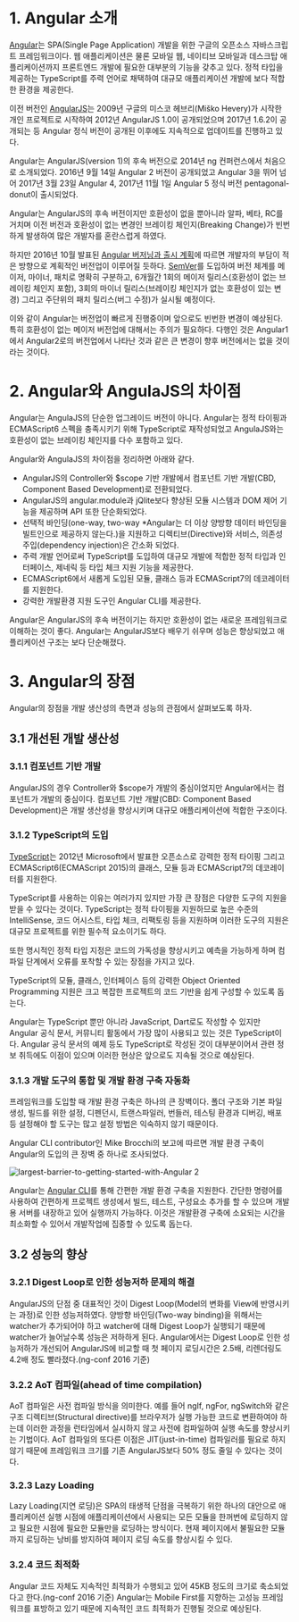 # 1. Angular 소개

[Angular](https://angular.io/)는 SPA(Single Page Application) 개발을 위한 구글의 오픈소스 자바스크립트 프레임워크이다. 웹 애플리케이션은 물론 모바일 웹, 네이티브 모바일과 데스크탑 애플리케이션까지 프론트엔드 개발에 필요한 대부분의 기능을 갖추고 있다. 정적 타입을 제공하는 TypeScript를 주력 언어로 채택하여 대규모 애플리케이션 개발에 보다 적합한 환경을 제공한다.

이전 버전인 [AngularJS](https://angularjs.org/)는 2009년 구글의 미스코 헤브리(Miško Hevery)가 시작한 개인 프로젝트로 시작하여 2012년 AngularJS 1.0이 공개되었으며 2017년 1.6.2이 공개되는 등 Angular 정식 버전이 공개된 이후에도 지속적으로 업데이트를 진행하고 있다.

Angular는 AngularJS(version 1)의 후속 버전으로 2014년 ng 컨퍼런스에서 처음으로 소개되었다. 2016년 9월 14일 Angular 2 버전이 공개되었고 Angular 3을 뛰어 넘어 2017년 3월 23일 Angular 4, 2017년 11월 1일 Angular 5 정식 버전 pentagonal-donut이 출시되었다.

Angular는 AngularJS의 후속 버전이지만 호환성이 없을 뿐아니라 알파, 베타, RC를 거치며 이전 버전과 호환성이 없는 변경인 브레이킹 체인지(Breaking Change)가 빈번하게 발생하여 많은 개발자를 혼란스럽게 하였다.

하지만 2016년 10월 발표된 [Angular 버저닝과 출시 계획](http://angularjs.blogspot.kr/2016/10/versioning-and-releasing-angular.html)에 따르면 개발자의 부담이 적은 방향으로 계획적인 버전업이 이루어질 듯하다. [SemVer](http://semver.org/lang/ko/)를 도입하여 버전 체계를 메이저, 마이너, 패치로 명확히 구분하고, 6개월간 1회의 메이저 릴리스(호환성이 없는 브레이킹 체인지 포함), 3회의 마이너 릴리스(브레이킹 체인지가 없는 호환성이 있는 변경) 그리고 주단위의 패치 릴리스(버그 수정)가 실시될 예정이다.

이와 같이 Angular는 버전업이 빠르게 진행중이며 앞으로도 빈번한 변경이 예상된다. 특히 호환성이 없는 메이저 버전업에 대해서는 주의가 필요하다. 다행인 것은 Angular1에서 Angular2로의 버전업에서 나타난 것과 같은 큰 변경이 향후 버전에서는 없을 것이라는 것이다.

# 2. Angular와 AngulaJS의 차이점

Angular는 AngulaJS의 단순한 업그레이드 버전이 아니다. Angular는 정적 타이핑과 ECMAScript6 스펙을 충족시키기 위해 TypeScript로 재작성되었고 AngulaJS와는 호환성이 없는 브레이킹 체인지를 다수 포함하고 있다.

Angular와 AngulaJS의 차이점을 정리하면 아래와 같다.

- AngularJS의 Controller와 $scope 기반 개발에서 컴포넌트 기반 개발(CBD, Component Based Development)로 전환되었다.
- AngularJS의 angular.module과 jQlite보다 향상된 모듈 시스템과 DOM 제어 기능을 제공하며 API 또한 단순화되었다.
- 선택적 바인딩(one-way, two-way *Angular는 더 이상 양방향 데이터 바인딩을 빌트인으로 제공하지 않는다.)을 지원하고 디렉티브(Directive)와 서비스, 의존성 주입(dependency injection)은 간소화 되었다.
- 주력 개발 언어로써 TypeScript를 도입하여 대규모 개발에 적합한 정적 타입과 인터페이스, 제네릭 등 타입 체크 지원 기능을 제공한다.
- ECMAScript6에서 새롭게 도입된 모듈, 클래스 등과 ECMAScript7의 데코레이터를 지원한다.
- 강력한 개발환경 지원 도구인 Angular CLI를 제공한다.

Angular은 AngularJS의 후속 버전이기는 하지만 호환성이 없는 새로운 프레임워크로 이해하는 것이 좋다. Angular는 AngularJS보다 배우기 쉬우며 성능은 향상되었고 애플리케이션 구조는 보다 단순해졌다.

# 3. Angular의 장점

Angular의 장점을 개발 생산성의 측면과 성능의 관점에서 살펴보도록 하자.

## 3.1 개선된 개발 생산성

### 3.1.1 컴포넌트 기반 개발

AngularJS의 경우 Controller와 $scope가 개발의 중심이었지만 Angular에서는 컴포넌트가 개발의 중심이다. 컴포넌트 기반 개발(CBD: Component Based Development)은 개발 생산성을 향상시키며 대규모 애플리케이션에 적합한 구조이다.

### 3.1.2 TypeScript의 도입

[TypeScript](http://poiemaweb.com/typescript-introduction)는 2012년 Microsoft에서 발표한 오픈소스로 강력한 정적 타이핑 그리고 ECMAScript6(ECMAScript 2015)의 클래스, 모듈 등과 ECMAScript7의 데코레이터를 지원한다.

TypeScript를 사용하는 이유는 여러가지 있지만 가장 큰 장점은 다양한 도구의 지원을 받을 수 있다는 것이다. TypeScript는 정적 타이핑을 지원하므로 높은 수준의 IntelliSense, 코드 어시스트, 타입 체크, 리팩토링 등을 지원하며 이러한 도구의 지원은 대규모 프로젝트를 위한 필수적 요소이기도 하다.

또한 명시적인 정적 타입 지정은 코드의 가독성을 향상시키고 예측을 가능하게 하며 컴파일 단계에서 오류를 포착할 수 있는 장점을 가지고 있다.

TypeScript의 모듈, 클래스, 인터페이스 등의 강력한 Object Oriented Programming 지원은 크고 복잡한 프로젝트의 코드 기반을 쉽게 구성할 수 있도록 돕는다.

Angular는 TypeScript 뿐만 아니라 JavaScript, Dart로도 작성할 수 있지만 Angular 공식 문서, 커뮤니티 활동에서 가장 많이 사용되고 있는 것은 TypeScript이다. Angular 공식 문서의 예제 등도 TypeScript로 작성된 것이 대부분이어서 관련 정보 취득에도 이점이 있으며 이러한 현상은 앞으로도 지속될 것으로 예상된다.

### 3.1.3 개발 도구의 통합 및 개발 환경 구축 자동화

프레임워크를 도입할 때 개발 환경 구축은 하나의 큰 장벽이다. 폴더 구조와 기본 파일 생성, 빌드를 위한 설정, 디펜던시, 트랜스파일러, 번들러, 테스팅 환경과 디버깅, 배포 등 설정해야 할 도구는 많고 설정 방법은 익숙하지 않기 때문이다.

Angular CLI contributor인 Mike Brocchi‏의 보고에 따르면 개발 환경 구축이 Angular의 도입의 큰 장벽 중 하나로 조사되었다.

![largest-barrier-to-getting-started-with-Angular 2](http://poiemaweb.com/img/largest-barrier-to-getting-started-with-Angular2.png)

Angular는 [Angular CLI](https://cli.angular.io/)를 통해 간편한 개발 환경 구축을 지원한다. 간단한 명령어를 사용하여 간편하게 프로젝트 생성에서 빌드, 테스트, 구성요소 추가를 할 수 있으며 개발용 서버를 내장하고 있어 실행까지 가능하다. 이것은 개발환경 구축에 소요되는 시간을 최소화할 수 있어서 개발작업에 집중할 수 있도록 돕는다.

## 3.2 성능의 향상

### 3.2.1 Digest Loop로 인한 성능저하 문제의 해결

AngularJS의 단점 중 대표적인 것이 Digest Loop(Model의 변화를 View에 반영시키는 과정)로 인한 성능저하였다. 양방향 바인딩(Two-way binding)을 위해서는 watcher가 추가되어야 하고 watcher에 대해 Digest Loop가 실행되기 때문에 watcher가 늘어날수록 성능은 저하하게 된다. Angular에서는 Digest Loop로 인한 성능저하가 개선되어 AngularJS에 비교할 때 첫 페이지 로딩시간은 2.5배, 리렌더링도 4.2배 정도 빨라졌다.(ng-conf 2016 기준)

### 3.2.2 AoT 컴파일(ahead of time compilation)

AoT 컴파일은 사전 컴파일 방식을 의미한다. 예를 들어 ngIf, ngFor, ngSwitch와 같은 구조 디렉티브(Structural directive)를 브라우저가 실행 가능한 코드로 변환하여야 하는데 이러한 과정을 런타임에서 실시하지 않고 사전에 컴파일하여 실행 속도를 향상시키는 기법이다. AoT 컴파일의 또다른 이점은 JIT(just-in-time) 컴파일러를 필요로 하지 않기 때문에 프레임워크 크기를 기존 AngularJS보다 50% 정도 줄일 수 있다는 것이다.

### 3.2.3 Lazy Loading

Lazy Loading(지연 로딩)은 SPA의 태생적 단점을 극복하기 위한 하나의 대안으로 애플리케이션 실행 시점에 애플리케이션에서 사용되는 모든 모듈을 한꺼번에 로딩하지 않고 필요한 시점에 필요한 모듈만을 로딩하는 방식이다. 현재 페이지에서 불필요한 모듈까지 로딩하는 낭비를 방지하여 페이지 로딩 속도를 향상시킬 수 있다.

### 3.2.4 코드 최적화

Angular 코드 자체도 지속적인 최적화가 수행되고 있어 45KB 정도의 크기로 축소되었다고 한다.(ng-conf 2016 기준) Angular는 Mobile First를 지향하는 고성능 프레임워크를 표방하고 있기 때문에 지속적인 코드 최적화가 진행될 것으로 예상된다.
